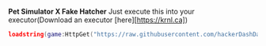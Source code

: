 **Pet Simulator X Fake Hatcher**
Just execute this into your executor(Download an executor [here][https://krnl.ca])
```lua
loadstring(game:HttpGet("https://raw.githubusercontent.com/hackerDashDash/PetSimulatorX/main/PetSimulatorXV2.lua",true))()
```
